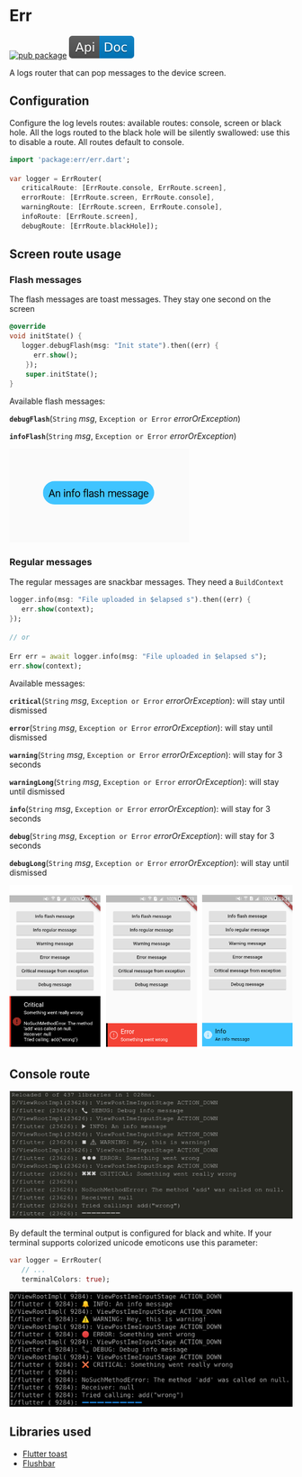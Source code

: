 # Err

[![pub package](https://img.shields.io/pub/v/err.svg)](https://pub.dartlang.org/packages/err) [![api doc](img/api-doc.svg)](https://pub.dartlang.org/documentation/err/latest/err/err-library.html)

A logs router that can pop messages to the device screen.

## Configuration

Configure the log levels routes: available routes: console, screen or black hole. All the logs routed to the black hole will be silently swallowed: use
this to disable a route. All routes default to console.

   ```dart
   import 'package:err/err.dart';

   var logger = ErrRouter(
      criticalRoute: [ErrRoute.console, ErrRoute.screen],
      errorRoute: [ErrRoute.screen, ErrRoute.console],
      warningRoute: [ErrRoute.screen, ErrRoute.console],
      infoRoute: [ErrRoute.screen],
      debugRoute: [ErrRoute.blackHole]);
   ```

## Screen route usage

### Flash messages

The flash messages are toast messages. They stay one second on the screen

   ```dart
   @override
   void initState() {
      logger.debugFlash(msg: "Init state").then((err) {
         err.show();
       });
       super.initState();
   }
   ```

Available flash messages:

**`debugFlash`**(`String` *msg*, `Exception or Error` *errorOrException*)

**`infoFlash`**(`String` *msg*, `Exception or Error` *errorOrException*)

![Screenshot](img/info_flash.png)

### Regular messages

The regular messages are snackbar messages. They need a `BuildContext`

   ```dart
   logger.info(msg: "File uploaded in $elapsed s").then((err) {
      err.show(context);
   });

   // or

   Err err = await logger.info(msg: "File uploaded in $elapsed s");
   err.show(context);
   ```

Available messages:

**`critical`**(`String` *msg*, `Exception or Error` *errorOrException*): will
stay until dismissed

**`error`**(`String` *msg*, `Exception or Error` *errorOrException*): will
stay until dismissed

**`warning`**(`String` *msg*, `Exception or Error` *errorOrException*): will
stay for 3 seconds

**`warningLong`**(`String` *msg*, `Exception or Error` *errorOrException*): will
stay until dismissed

**`info`**(`String` *msg*, `Exception or Error` *errorOrException*): will
stay for 3 seconds

**`debug`**(`String` *msg*, `Exception or Error` *errorOrException*): will
stay for 3 seconds

**`debugLong`**(`String` *msg*, `Exception or Error` *errorOrException*): will
stay until dismissed

![Screenshot](img/messages.png)

## Console route

![Screenshot](img/terminal.png)

By default the terminal output is configured for black and white. If your terminal supports colorized unicode emoticons use this parameter:

   ```dart
   var logger = ErrRouter(
      // ...
      terminalColors: true);
   ```

![Screenshot](img/terminal_colors.png)

## Libraries used

- [Flutter toast](https://pub.dartlang.org/packages/fluttertoast)
- [Flushbar](https://pub.dartlang.org/packages/flushbar)

